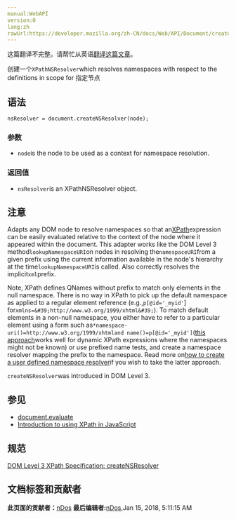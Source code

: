 ```yaml
---
manual:WebAPI
version:0
lang:zh
rawUrl:https://developer.mozilla.org/zh-CN/docs/Web/API/Document/createNSResolver
---
```




这篇翻译不完整。请帮忙从英语[翻译这篇文章](%26106 "")。






创建一个`XPathNSResolver`which resolves namespaces with respect to the definitions in scope for 指定节点


## 语法<a name="Syntax"></a>

```
nsResolver = document.createNSResolver(node);
```

### 参数<a name="参数"></a>

* `node`is the node to be used as a context for namespace resolution.

### 返回值<a name="返回值"></a>

* `nsResolver`is an XPathNSResolver object.

## 注意<a name="Notes"></a>


Adapts any DOM node to resolve namespaces so that an[XPath](%26107 "en/XPath")expression can be easily evaluated relative to the context of the node where it appeared within the document. This adapter works like the DOM Level 3 method`lookupNamespaceURI`on nodes in resolving the`namespaceURI`from a given prefix using the current information available in the node&#39;s hierarchy at the time`lookupNamespaceURI`is called. Also correctly resolves the implicit`xml`prefix.



Note, XPath defines QNames without prefix to match only elements in the null namespace. There is no way in XPath to pick up the default namespace as applied to a regular element reference (e.g.,`p[@id='_myid'`] for`xmlns=&#39;http://www.w3.org/1999/xhtml&#39;`). To match default elements in a non-null namespace, you either have to refer to a particular element using a form such as`*namespace-uri()=http://www.w3.org/1999/xhtmland name()=p[@id='_myid']`([this approach](%26108 "en/Introduction_to_using_XPath_in_JavaScript#Using_XPath_functions_to_reference_elements_with_its_default_namespace")works well for dynamic XPath expressions where the namespaces might not be known) or use prefixed name tests, and create a namespace resolver mapping the prefix to the namespace. Read more on[how to create a user defined namespace resolver](%26109 "en/Introduction_to_using_XPath_in_JavaScript#Implementing_a_User_Defined_Namespace_Resolver")if you wish to take the latter approach.



`createNSResolver`was introduced in DOM Level 3.


## 参见<a name="See_also"></a>

* [document.evaluate](%26110 "en/DOM/document.evaluate")
* [Introduction to using XPath in JavaScript](%26111 "en/Introduction_to_using_XPath_in_JavaScript")

## 规范<a name="Specification"></a>


[DOM Level 3 XPath Specification: createNSResolver](%26112 "")




## 文档标签和贡献者
**此页面的贡献者：**[nDos](%5136 "")
**最后编辑者:**[nDos](%5136 ""),<time>Jan 15, 2018, 5:11:15 AM</time>


